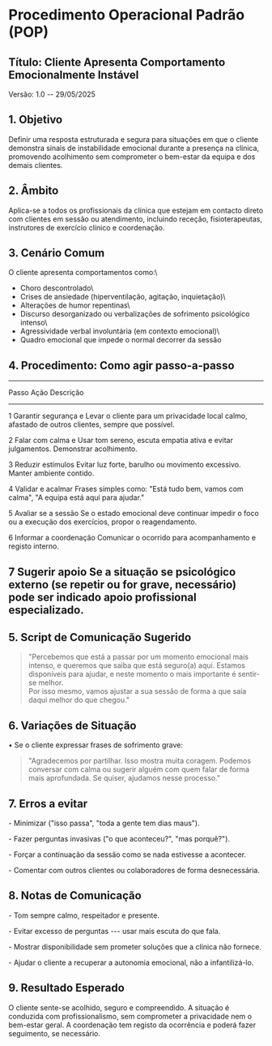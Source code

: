 # Procedimento Operacional Padrão (POP)

## Título: Cliente Apresenta Comportamento Emocionalmente Instável

Versão: 1.0 -- 29/05/2025

## 1. Objetivo

Definir uma resposta estruturada e segura para situações em que o
cliente demonstra sinais de instabilidade emocional durante a presença
na clínica, promovendo acolhimento sem comprometer o bem-estar da equipa
e dos demais clientes.

## 2. Âmbito

Aplica-se a todos os profissionais da clínica que estejam em contacto
direto com clientes em sessão ou atendimento, incluindo receção,
fisioterapeutas, instrutores de exercício clínico e coordenação.

## 3. Cenário Comum

O cliente apresenta comportamentos como:\
- Choro descontrolado\
- Crises de ansiedade (hiperventilação, agitação, inquietação)\
- Alterações de humor repentinas\
- Discurso desorganizado ou verbalizações de sofrimento psicológico
intenso\
- Agressividade verbal involuntária (em contexto emocional)\
- Quadro emocional que impede o normal decorrer da sessão

## 4. Procedimento: Como agir passo-a-passo

  -----------------------------------------------------------------------
  Passo                   Ação                    Descrição
  ----------------------- ----------------------- -----------------------
  1                       Garantir segurança e    Levar o cliente para um
                          privacidade             local calmo, afastado
                                                  de outros clientes,
                                                  sempre que possível.

  2                       Falar com calma e       Usar tom sereno, escuta
                          empatia                 ativa e evitar
                                                  julgamentos. Demonstrar
                                                  acolhimento.

  3                       Reduzir estímulos       Evitar luz forte,
                                                  barulho ou movimento
                                                  excessivo. Manter
                                                  ambiente contido.

  4                       Validar e acalmar       Frases simples como:
                                                  "Está tudo bem, vamos
                                                  com calma", "A equipa
                                                  está aqui para ajudar."

  5                       Avaliar se a sessão     Se o estado emocional
                          deve continuar          impedir o foco ou a
                                                  execução dos
                                                  exercícios, propor o
                                                  reagendamento.

  6                       Informar a coordenação  Comunicar o ocorrido
                                                  para acompanhamento e
                                                  registo interno.

  7                       Sugerir apoio           Se a situação se
                          psicológico externo (se repetir ou for grave,
                          necessário)             pode ser indicado apoio
                                                  profissional
                                                  especializado.
  -----------------------------------------------------------------------

## 5. Script de Comunicação Sugerido

> \"Percebemos que está a passar por um momento emocional mais intenso,
> e queremos que saiba que está seguro(a) aqui. Estamos disponíveis para
> ajudar, e neste momento o mais importante é sentir-se melhor.\
> Por isso mesmo, vamos ajustar a sua sessão de forma a que saia daqui
> melhor do que chegou.\"

## 6. Variações de Situação

• Se o cliente expressar frases de sofrimento grave:

> \"Agradecemos por partilhar. Isso mostra muita coragem. Podemos
> conversar com calma ou sugerir alguém com quem falar de forma mais
> aprofundada. Se quiser, ajudamos nesse processo.\"

## 7. Erros a evitar

\- Minimizar ("isso passa", "toda a gente tem dias maus").

\- Fazer perguntas invasivas ("o que aconteceu?", "mas porquê?").

\- Forçar a continuação da sessão como se nada estivesse a acontecer.

\- Comentar com outros clientes ou colaboradores de forma desnecessária.

## 8. Notas de Comunicação

\- Tom sempre calmo, respeitador e presente.

\- Evitar excesso de perguntas --- usar mais escuta do que fala.

\- Mostrar disponibilidade sem prometer soluções que a clínica não
fornece.

\- Ajudar o cliente a recuperar a autonomia emocional, não a
infantilizá-lo.

## 9. Resultado Esperado

O cliente sente-se acolhido, seguro e compreendido. A situação é
conduzida com profissionalismo, sem comprometer a privacidade nem o
bem-estar geral. A coordenação tem registo da ocorrência e poderá fazer
seguimento, se necessário.
